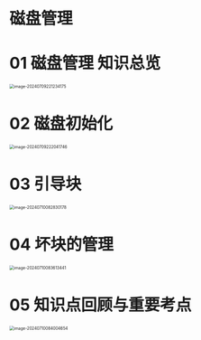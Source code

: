 # 磁盘管理



# 01 磁盘管理 知识总览

<img src="https://cvp.oss-cn-shanghai.aliyuncs.com/picgo/202407092212248.png" alt="image-20240709221234175" style="zoom:50%;" />



# 02 磁盘初始化

<img src="https://cvp.oss-cn-shanghai.aliyuncs.com/picgo/202407092220941.png" alt="image-20240709222041746" style="zoom:50%;" />



# 03 引导块

<img src="https://cvp.oss-cn-shanghai.aliyuncs.com/picgo/202407100828561.png" alt="image-20240710082830178" style="zoom:50%;" />



# 04 坏块的管理

<img src="https://cvp.oss-cn-shanghai.aliyuncs.com/picgo/202407100836678.png" alt="image-20240710083613441" style="zoom:50%;" />



# 05 知识点回顾与重要考点

<img src="https://cvp.oss-cn-shanghai.aliyuncs.com/picgo/202407100840854.png" alt="image-20240710084004654" style="zoom:50%;" />